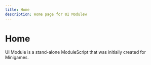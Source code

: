 ```yaml
---
title: Home
description: Home page for UI Modulew
---
```


# Home

UI Module is a stand-alone ModuleScript that was initially created for Minigames.
